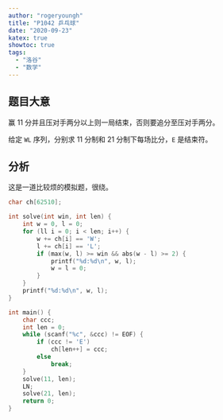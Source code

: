```yaml
---
author: "rogeryoungh"
title: "P1042 乒乓球"
date: "2020-09-23"
katex: true
showtoc: true
tags:
  - "洛谷"
  - "数学"
---
```


## 题目大意

赢 11 分并且压对手两分以上则一局结束，否则要追分至压对手两分。

给定 $\texttt{WL}$ 序列，分别求 11 分制和 21 分制下每场比分，$\texttt{E}$ 是结束符。

## 分析

这是一道比较烦的模拟题，很绕。

```cpp
char ch[62510];

int solve(int win, int len) {
    int w = 0, l = 0;
    for (ll i = 0; i < len; i++) {
        w += ch[i] == 'W';
        l += ch[i] == 'L';
        if (max(w, l) >= win && abs(w - l) >= 2) {
            printf("%d:%d\n", w, l);
            w = l = 0;
        }
    }
    printf("%d:%d\n", w, l);
}

int main() {
    char ccc;
    int len = 0;
    while (scanf("%c", &ccc) != EOF) {
        if (ccc != 'E')
            ch[len++] = ccc;
        else
            break;
    }
    solve(11, len);
    LN;
    solve(21, len);
    return 0;
}
```
